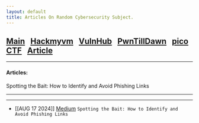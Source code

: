 ```yaml
---
layout: default
title: Articles On Random Cybersecurity Subject.
---
```


<h2 class="mume-header" id="mainindexhtml-nbspnbsp-contactcontacthtml"><a 
href="./index.html">Main</a>&#xA0;&#xA0;&#xA0;<a 
href="/posts/Hackmyvm/index.html">Hackmyvm</a>&#xA0;&#xA0;&#xA0;<a
href="/posts/vulnhub/index.html">VulnHub</a>&#xA0;&#xA0;&#xA0;<a 
href="/posts/PTD/index.html">PwnTillDawn</a>&#xA0;&#xA0;&#xA0;<a 
href="/posts/echoCTF/index.html">picoCTF</a>&#xA0;&#xA0;&#xA0;<a
href="/posts/Articles/index.html">Article</a></h2>
<hr>

<h4 class="mume-header" id="articles">Articles:</h4>
Spotting the Bait: How to Identify and Avoid Phishing Links
<hr>
<hr>

- [[AUG 17 2024]] [Medium](https://medium.com/@the.opemi.aa/spotting-the-bait-how-to-identify-and-avoid-phishing-links-f0671bbf864a) `Spotting the Bait: How to Identify and Avoid Phishing Links` 

